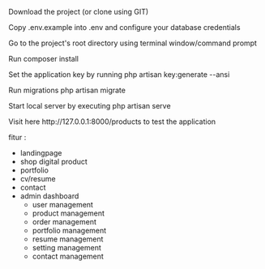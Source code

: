 <p>Download the project (or clone using GIT)</p>
<p>Copy .env.example into .env and configure your database credentials</p>
<p>Go to the project's root directory using terminal window/command prompt</p>
<p>Run composer install</p>
<p>Set the application key by running php artisan key:generate --ansi</p>
<p>Run migrations php artisan migrate</p>
<p>Start local server by executing php artisan serve</p>
<p>Visit here http://127.0.0.1:8000/products to test the application</p>

fitur :

-   landingpage
-   shop digital product
-   portfolio
-   cv/resume
-   contact
-   admin dashboard
    - user management
    - product management
    - order management
    - portfolio management
    - resume management
    - setting management
    - contact management
